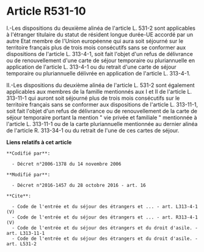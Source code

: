 # Article R531-10

I.-Les dispositions du deuxième alinéa de l'article L. 531-2 sont applicables à l'étranger titulaire du statut de résident
longue durée-UE accordé par un autre Etat membre de l'Union européenne qui aura soit séjourné sur le territoire français plus
de trois mois consécutifs sans se conformer aux dispositions de l'article L. 313-4-1, soit fait l'objet d'un refus de
délivrance ou de renouvellement d'une carte de séjour temporaire ou pluriannuelle en application de l'article L. 313-4-1 ou
du retrait d'une carte de séjour temporaire ou pluriannuelle délivrée en application de l'article L. 313-4-1. 

II.-Les dispositions du deuxième alinéa de l'article L. 531-2 sont également applicables aux membres de la famille mentionnés
aux I et II de l'article L. 313-11-1 qui auront soit séjourné plus de trois mois consécutifs sur le territoire français sans
se conformer aux dispositions de l'article L. 313-11-1, soit fait l'objet d'un refus de délivrance ou de renouvellement de la
carte de séjour temporaire portant la mention " vie privée et familiale " mentionnée à l'article L. 313-11-1 ou de la carte
pluriannuelle mentionnée au dernier alinéa de l'article R. 313-34-1 ou du retrait de l'une de ces cartes de séjour.

**Liens relatifs à cet article**

	**Codifié par**:

	  - Décret n°2006-1378 du 14 novembre 2006

	**Modifié par**:

	  - Décret n°2016-1457 du 28 octobre 2016 - art. 16

	**Cite**:

	  - Code de l'entrée et du séjour des étrangers et ... - art. L313-4-1 (V)
	  - Code de l'entrée et du séjour des étrangers et ... - art. R313-4-1 (V)
	  - Code de l'entrée et du séjour des étrangers et du droit d'asile. - art. L313-11-1
	  - Code de l'entrée et du séjour des étrangers et du droit d'asile. - art. L531-2
